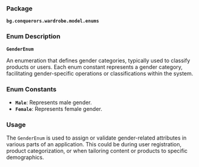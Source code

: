 
### Package

**`bg.conquerors.wardrobe.model.enums`**

### Enum Description

**`GenderEnum`**

An enumeration that defines gender categories, typically used to classify products or users. Each enum constant represents a gender category, facilitating gender-specific operations or classifications within the system.

### Enum Constants

- **`Male`**: Represents male gender.
- **`Female`**: Represents female gender.

### Usage

The `GenderEnum` is used to assign or validate gender-related attributes in various parts of an application. This could be during user registration, product categorization, or when tailoring content or products to specific demographics.